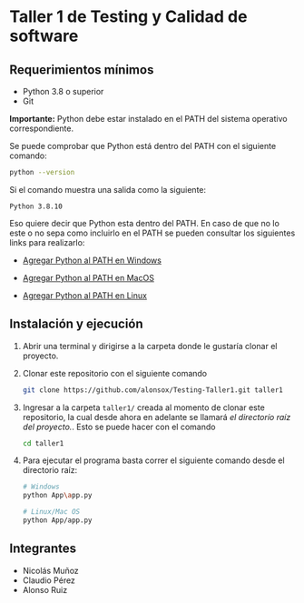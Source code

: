 
# Taller 1 de Testing y Calidad de software

## Requerimientos mínimos

- Python 3.8 o superior 
- Git 

**Importante:** Python debe estar instalado en el PATH del sistema operativo correspondiente. 

Se puede comprobar que Python está dentro del PATH con el siguiente comando: 

```bash 
python --version 

``` 

Si el comando muestra una salida como la siguiente: 

``` 
Python 3.8.10
``` 

Eso quiere decir que Python esta dentro del PATH. En caso de que no lo este o no sepa como incluirlo en el PATH se pueden consultar los siguientes links para realizarlo:

+ [Agregar Python al PATH en Windows](https://tecnoloco.istocks.club/como-agregar-python-a-la-variable-path-de-windows-wiki-util/2020-10-14/)

+ [Agregar Python al PATH en MacOS](https://www.educative.io/edpresso/how-to-add-python-to-the-path-variable-in-mac)

+ [Agregar Python al PATH en Linux](https://www.edureka.co/blog/add-python-to-path/)


## Instalación y ejecución

1. Abrir una terminal y dirigirse a la carpeta donde le gustaría clonar el proyecto.

2. Clonar este repositorio con el siguiente comando

    ```bash
    git clone https://github.com/alonsox/Testing-Taller1.git taller1 
    ```
 
3. Ingresar a la carpeta `taller1/` creada al momento de clonar este repositorio, la cual desde ahora en adelante se llamará *el directorío raíz del proyecto.*. Esto se puede hacer con el comando 

    ```bash 
    cd taller1 
    ```
  
4. Para ejecutar el programa basta correr el siguiente comando desde el directorio raíz:

    ```bash 
    # Windows 
    python App\app.py 

    # Linux/Mac OS
    python App/app.py 
    ```

## Integrantes

- Nicolás Muñoz
- Claudio Pérez
- Alonso Ruiz
